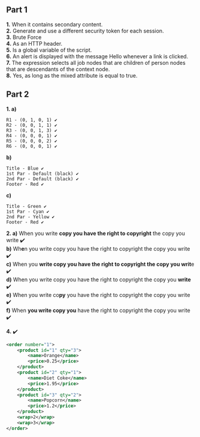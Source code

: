 
## Part 1

**1.** When it contains secondary content.  
**2.** Generate and use a different security token for each session.  
**3.** Brute Force  
**4.** As an HTTP header.  
**5.** Is a global variable of the script.  
**6.** An alert is displayed with the message Hello whenever a link is clicked.  
**7.** The expression selects all job nodes that are children of person nodes that are descendants of the context node.  
**8.** Yes, as long as the mixed attribute is equal to true.

## Part 2

**1. a)**
```
R1 - (0, 1, 0, 1) ✔️
R2 - (0, 0, 1, 1) ✔️
R3 - (0, 0, 1, 3) ✔️
R4 - (0, 0, 0, 1) ✔️
R5 - (0, 0, 0, 2) ✔️
R6 - (0, 0, 0, 1) ✔️
```

**b)**
```
Title - Blue ✔️
1st Par - Default (black) ✔️
2nd Par - Default (black) ✔️
Footer - Red ✔️
```

**c)**
```
Title - Green ✔️
1st Par - Cyan ✔️
2nd Par - Yellow ✔️
Footer - Red ✔️
```

**2. a)** When you write **copy you have the right to copyright** the copy you write ✔️  
**b)** Wh**e**n you write copy you have the right to copyright the copy you write ✔️  
**c)** When you **write copy you have the right to copyright the copy you writ**e ✔️  
**d)** When you write copy you have the right to copyright the copy you **write** ✔️  
**e)** When you write co**py** you have the right to copyright the copy you write ✔️  
**f)** When **you write copy you** have the right to copyright the copy you write ✔️

**4.** ✔️
```xml
<order number="1">
    <product id="1" qty="3">
        <name>Orange</name>
        <price>0.25</price>
    </product>
    <product id="2" qty="1">
        <name>Diet Coke</name>
        <price>1.95</price>
    </product>
    <product id="3" qty="2">
        <name>Popcorn</name>
        <price>1.2</price>
    </product>
    <wrap>2</wrap>
    <wrap>3</wrap>
</order>
```
